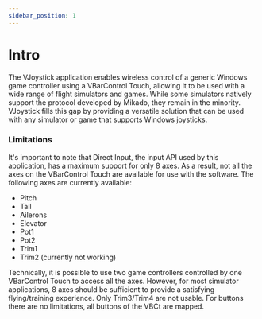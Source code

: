 ```yaml
---
sidebar_position: 1
---
```


# Intro

The VJoystick application enables wireless control of a generic Windows game controller using a VBarControl Touch, allowing it to be used with a wide range of flight simulators and games. While some simulators natively support the protocol developed by Mikado, they remain in the minority. VJoystick fills this gap by providing a versatile solution that can be used with any simulator or game that supports Windows joysticks.

### Limitations

It's important to note that Direct Input, the input API used by this application, has a maximum support for only 8 axes. As a result, not all the axes on the VBarControl Touch are available for use with the software. The following axes are currently available:

- Pitch
- Tail
- Ailerons
- Elevator
- Pot1
- Pot2
- Trim1
- Trim2 (currently not working)

Technically, it is possible to use two game controllers controlled by one VBarControl Touch to access all the axes. However, for most simulator applications, 8 axes should be sufficient to provide a satisfying flying/training experience. Only Trim3/Trim4 are not usable. For buttons there are no limitations, all buttons of the VBCt are mapped.
